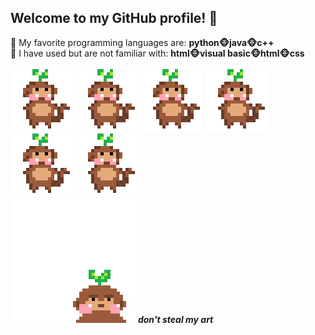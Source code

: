 ## Welcome to my GitHub profile! 🌱

🌱 My favorite programming languages are: **python🐵java🐵c++** <br>
🌱 I have used but are not familiar with: **html🐵visual basic🐵html🐵css** <br>
<br>
![me](https://github.com/lanah9/lanah9/blob/main/tiny%20dance%20gif.gif)
![me](https://github.com/lanah9/lanah9/blob/main/tiny%20dance%20gif.gif)
![me](https://github.com/lanah9/lanah9/blob/main/tiny%20dance%20gif.gif)
![me](https://github.com/lanah9/lanah9/blob/main/tiny%20dance%20gif.gif)
![me](https://github.com/lanah9/lanah9/blob/main/tiny%20dance%20gif.gif)
![me](https://github.com/lanah9/lanah9/blob/main/tiny%20dance%20gif.gif)<br>
![me](https://github.com/lanah9/lanah9/blob/main/angry%20monkey%20gif.gif) ***don't steal my art***
